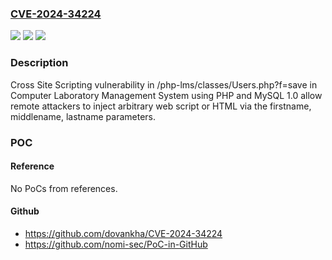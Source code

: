 ### [CVE-2024-34224](https://cve.mitre.org/cgi-bin/cvename.cgi?name=CVE-2024-34224)
![](https://img.shields.io/static/v1?label=Product&message=n%2Fa&color=blue)
![](https://img.shields.io/static/v1?label=Version&message=n%2Fa&color=blue)
![](https://img.shields.io/static/v1?label=Vulnerability&message=n%2Fa&color=brighgreen)

### Description

Cross Site Scripting vulnerability in /php-lms/classes/Users.php?f=save in Computer Laboratory Management System using PHP and MySQL 1.0 allow remote attackers to inject arbitrary web script or HTML via the firstname, middlename, lastname parameters.

### POC

#### Reference
No PoCs from references.

#### Github
- https://github.com/dovankha/CVE-2024-34224
- https://github.com/nomi-sec/PoC-in-GitHub

